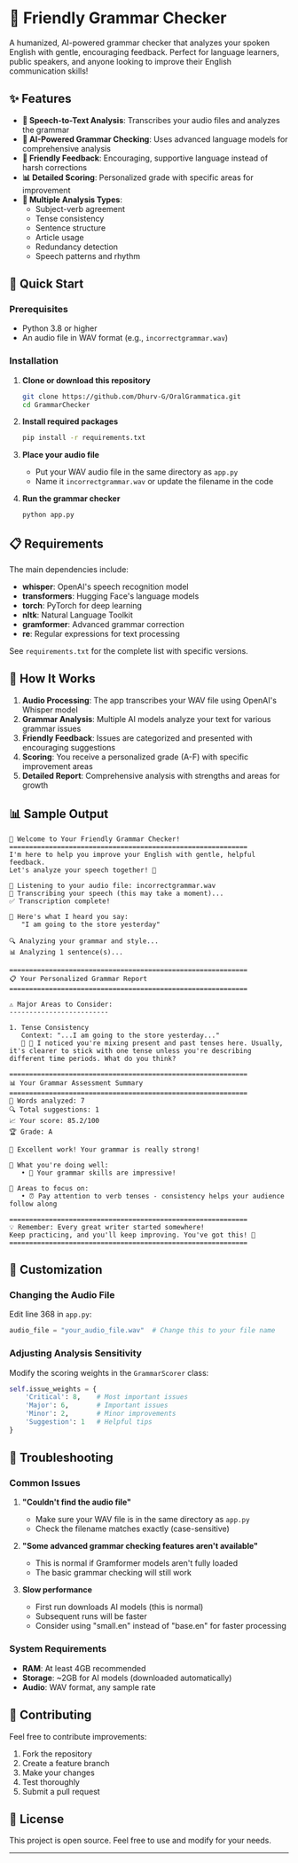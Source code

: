 # 🎤 Friendly Grammar Checker

A humanized, AI-powered grammar checker that analyzes your spoken English with gentle, encouraging feedback. Perfect for language learners, public speakers, and anyone looking to improve their English communication skills!

## ✨ Features

- **🎵 Speech-to-Text Analysis**: Transcribes your audio files and analyzes the grammar
- **🤖 AI-Powered Grammar Checking**: Uses advanced language models for comprehensive analysis
- **💬 Friendly Feedback**: Encouraging, supportive language instead of harsh corrections
- **📊 Detailed Scoring**: Personalized grade with specific areas for improvement
- **🎯 Multiple Analysis Types**:
  - Subject-verb agreement
  - Tense consistency
  - Sentence structure
  - Article usage
  - Redundancy detection
  - Speech patterns and rhythm

## 🚀 Quick Start

### Prerequisites

- Python 3.8 or higher
- An audio file in WAV format (e.g., `incorrectgrammar.wav`)

### Installation

1. **Clone or download this repository**
   ```bash
   git clone https://github.com/Dhurv-G/OralGrammatica.git
   cd GrammarChecker
   ```

2. **Install required packages**
   ```bash
   pip install -r requirements.txt
   ```

3. **Place your audio file**
   - Put your WAV audio file in the same directory as `app.py`
   - Name it `incorrectgrammar.wav` or update the filename in the code

4. **Run the grammar checker**
   ```bash
   python app.py
   ```

## 📋 Requirements

The main dependencies include:

- **whisper**: OpenAI's speech recognition model
- **transformers**: Hugging Face's language models
- **torch**: PyTorch for deep learning
- **nltk**: Natural Language Toolkit
- **gramformer**: Advanced grammar correction
- **re**: Regular expressions for text processing

See `requirements.txt` for the complete list with specific versions.

## 🎯 How It Works

1. **Audio Processing**: The app transcribes your WAV file using OpenAI's Whisper model
2. **Grammar Analysis**: Multiple AI models analyze your text for various grammar issues
3. **Friendly Feedback**: Issues are categorized and presented with encouraging suggestions
4. **Scoring**: You receive a personalized grade (A-F) with specific improvement areas
5. **Detailed Report**: Comprehensive analysis with strengths and areas for growth

## 📊 Sample Output

```
🎤 Welcome to Your Friendly Grammar Checker!
============================================================
I'm here to help you improve your English with gentle, helpful feedback.
Let's analyze your speech together! 🚀

🎵 Listening to your audio file: incorrectgrammar.wav
🔄 Transcribing your speech (this may take a moment)...
✅ Transcription complete!

📝 Here's what I heard you say:
   "I am going to the store yesterday"

🔍 Analyzing your grammar and style...
📊 Analyzing 1 sentence(s)...

============================================================
📋 Your Personalized Grammar Report
============================================================

⚠️ Major Areas to Consider:
-------------------------

1. Tense Consistency
   Context: "...I am going to the store yesterday..."
   💬 🤔 I noticed you're mixing present and past tenses here. Usually, it's clearer to stick with one tense unless you're describing different time periods. What do you think?

============================================================
📊 Your Grammar Assessment Summary
============================================================
📝 Words analyzed: 7
🔍 Total suggestions: 1
📈 Your score: 85.2/100
🏆 Grade: A

🌟 Excellent work! Your grammar is really strong!

🌟 What you're doing well:
   • 🌟 Your grammar skills are impressive!

🎯 Areas to focus on:
   • ⏰ Pay attention to verb tenses - consistency helps your audience follow along

============================================================
💡 Remember: Every great writer started somewhere!
Keep practicing, and you'll keep improving. You've got this! 💪
============================================================
```

## 🔧 Customization

### Changing the Audio File

Edit line 368 in `app.py`:
```python
audio_file = "your_audio_file.wav"  # Change this to your file name
```

### Adjusting Analysis Sensitivity

Modify the scoring weights in the `GrammarScorer` class:
```python
self.issue_weights = {
    'Critical': 8,    # Most important issues
    'Major': 6,       # Important issues  
    'Minor': 2,       # Minor improvements
    'Suggestion': 1   # Helpful tips
}
```

## 🐛 Troubleshooting

### Common Issues

1. **"Couldn't find the audio file"**
   - Make sure your WAV file is in the same directory as `app.py`
   - Check the filename matches exactly (case-sensitive)

2. **"Some advanced grammar checking features aren't available"**
   - This is normal if Gramformer models aren't fully loaded
   - The basic grammar checking will still work

3. **Slow performance**
   - First run downloads AI models (this is normal)
   - Subsequent runs will be faster
   - Consider using "small.en" instead of "base.en" for faster processing

### System Requirements

- **RAM**: At least 4GB recommended
- **Storage**: ~2GB for AI models (downloaded automatically)
- **Audio**: WAV format, any sample rate

## 🤝 Contributing

Feel free to contribute improvements:

1. Fork the repository
2. Create a feature branch
3. Make your changes
4. Test thoroughly
5. Submit a pull request

## 📝 License

This project is open source. Feel free to use and modify for your needs.

---
